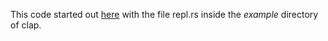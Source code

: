 
This code started out [here](https://github.com/clap-rs/clap/blob/master/examples/repl.rs)
with the file repl.rs inside the *example* directory of clap.
